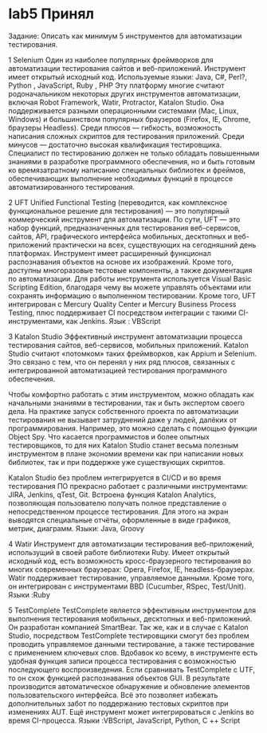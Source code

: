 # lab5 Принял

Задание: Описать как минимум 5 инструментов для автоматизации тестирования.

1 Selenium
Один из наиболее популярных фреймворков для автоматизации тестирования сайтов и веб-приложений. Инструмент имеет открытый исходный код.
Используемые языки: Java, C#, Perl?, Python , JavaScript, Ruby , PHP
Эту платформу многие считают родоначальником некоторых других инструментов автоматизации, включая Robot Framework, Watir, Protractor, Katalon Studio. Она поддерживается разными операционными системами (Mac, Linux, Windows) и большинством популярных браузеров (Firefox, IE, Chrome, браузеры Headless).
Среди плюсов — гибкость, возможность написания сложных скриптов для тестирования приложений. Среди минусов — достаточно высокая квалификация тестировщика. Специалист по тестированию должен не только обладать повышенными знаниями в разработке программного обеспечения, но и быть готовым ко времязатратному написанию специальных библиотек и фреймов, обеспечивающих выполнение необходимых функций в процессе автоматизированного тестирования.

2 UFT
Unified Functional Testing (переводится, как комплексное функциональное решение для тестирования) — это популярный коммерческий инструмент для автоматизации. По сути, UFT — это набор функций, предназначенных для тестирования веб-сервисов, сайтов, API, графического интерфейса мобильных, десктопных и веб-приложений практически на всех, существующих на сегодняшний день платформах. Инструмент имеет расширенный функционал распознавания объектов на основе их изображений. Кроме того, доступны многоразовые тестовые компоненты, а также документация по автоматизации.
Для работы инструмента используется Visual Basic Scripting Edition, благодаря чему вы можете управлять объектами или сохранять информацию о выполненном тестировании. Кроме того, UFT интегрирован с Mercury Quality Center и Mercury Business Process Testing, плюс поддерживает CI посредством интеграции с такими CI-инструментами, как Jenkins.
Язык : VBScript

3 Katalon Studio
Эффективный инструмент автоматизации процесса тестирования сайтов, веб-сервисов, мобильных приложений. Katalon Studio считают «потомком» таких фреймворков, как Appium и Selenium. Это связано с тем, что он перенял у них ряд плюсов, связанных с интегрированной автоматизацией тестирования программного обеспечения.

Чтобы комфортно работать с этим инструментом, можно обладать как начальными знаниями в тестировании, так и быть экспертом своего дела. На практике запуск собственного проекта по автоматизации тестирования не вызывает затруднений даже у людей, далёких от программирования. Например, это можно сделать с помощью функции Object Spy. Что касается программистов и более опытных тестировщиков, то для них Katalon Studio станет весьма полезным инструментом в плане экономии времени как при написании новых библиотек, так и при поддержке уже существующих скриптов.

Katalon Studio без проблем интегрируется в CI/CD и во время тестирования ПО прекрасно работает с различными инструментами: JIRA, Jenkins, qTest, Git. Встроена функция Katalon Analytics, позволяющая пользователю получать полное представление о непосредственном процессе тестирования. Для этого на экран выводятся специальные отчёты, оформленные в виде графиков, метрик, диаграмм.
Языки: Java, Groovy

4 Watir
Инструмент для автоматизации тестирования веб-приложений, использущий в своей работе библиотеки Ruby. Имеет открытый исходный код, есть возможность кросс-браузерного тестирования во многих современных браузерах: Opera, Firefox, IE, headless-браузерах. Watir поддерживает тестирование, управляемое данными. Кроме того, он интегрирован с инструментами BBD (Cucumber, RSpec, Test/Unit).
Языки :Ruby

5 TestComplete
TestComplete является эффективным инструментом для выполнения тестирования мобильных, десктопных и веб-приложений. Он разработан компанией SmartBear. Так же, как и в случае с Katalon Studio, посредством TestComplete тестировщики смогут без проблем проводить управляемое данными тестирование, а также тестирование с применением ключевых слов. Вдобавок ко всему, в инструменте есть удобная функция записи процесса тестирования с возможностью последующего воспроизведения.
Если сравнивать TestComplete с UTF, то он схож функцией распознавания объектов GUI. В результате производится автоматическое обнаружение и обновление элементов пользовательского интерфейса. Всё это позволяет избежать дополнительных забот по поддержанию тестовых скриптов при изменениях AUT. Ещё инструмент может интегрироваться с Jenkins во время CI-процесса.
Языки :VBScript, JavaScript, Python, C ++ Script
